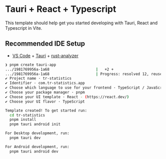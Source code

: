 # Tauri + React + Typescript

This template should help get you started developing with Tauri, React and Typescript in Vite.

## Recommended IDE Setup

- [VS Code](https://code.visualstudio.com/) + [Tauri](https://marketplace.visualstudio.com/items?itemName=tauri-apps.tauri-vscode) + [rust-analyzer](https://marketplace.visualstudio.com/items?itemName=rust-lang.rust-analyzer)

```sh
❯ pnpm create tauri-app
.../1981769956a-1a68                     |   +2 +
.../1981769956a-1a68                     | Progress: resolved 12, reused 2, downloaded 0, added 2, done
✔ Project name · tr-statistics
✔ Identifier · com.tr-statistics.app
✔ Choose which language to use for your frontend · TypeScript / JavaScript - (pnpm, yarn, npm, deno, bun)
✔ Choose your package manager · pnpm
✔ Choose your UI template · React - (https://react.dev/)
✔ Choose your UI flavor · TypeScript

Template created! To get started run:
  cd tr-statistics
  pnpm install
  pnpm tauri android init

For Desktop development, run:
  pnpm tauri dev

For Android development, run:
  pnpm tauri android dev

```
